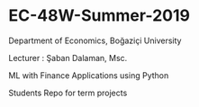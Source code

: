 # EC-48W-Summer-2019
Department of Economics, Boğaziçi University 

Lecturer : Şaban Dalaman, Msc.

ML with Finance Applications using Python

Students Repo for term projects
